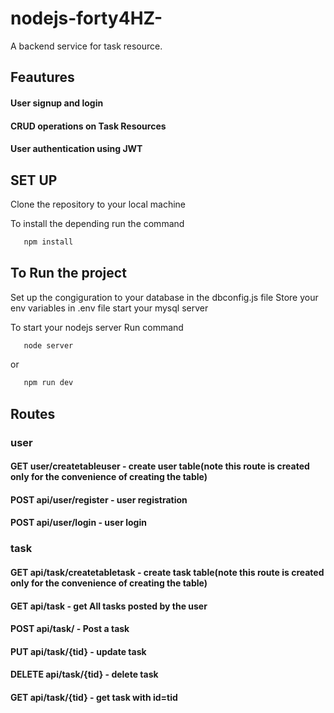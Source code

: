 # nodejs-forty4HZ-

A backend service for task resource.


## Feautures
#### User signup and login
#### CRUD operations on Task Resources
#### User authentication using JWT

## SET UP
Clone the repository to your local machine

 To install the depending run the command
 ```bash 
    npm install
```



## To Run the project 
Set up the congiguration to your database in the dbconfig.js file
Store your env variables in .env file
start your mysql server

To start your nodejs server 
Run command
 ```bash 
    node server
```
or 
 ```bash 
    npm run dev
```
## Routes
### user
#### GET user/createtableuser - create user table(note this route is created only for the convenience of creating the table)
#### POST api/user/register - user registration
#### POST api/user/login - user login

### task
#### GET api/task/createtabletask - create task table(note this route is created only for the convenience of creating the table)
#### GET api/task - get All tasks posted by the user
#### POST api/task/ - Post a task
#### PUT api/task/{tid} - update task 
#### DELETE api/task/{tid} - delete task 
#### GET api/task/{tid} - get task with id=tid

